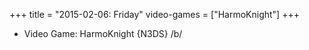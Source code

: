 +++
title = "2015-02-06: Friday"
video-games = ["HarmoKnight"]
+++


* Video Game: HarmoKnight {N3DS} /b/